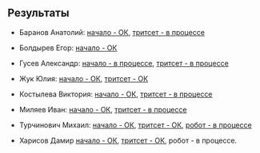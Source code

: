 ## Результаты

- Баранов Анатолий: [начало - ОК](/2016.cpp/task0/baranov/), [тритсет - в процессе](/2016.cpp/task0/baranov/#1)

- Болдырев Егор: [начало - ОК](/2016.cpp/task0/boldyrev/)

- Гусев Александр: [начало - в процессе](/2016.cpp/task0/gusev/), [тритсет - в процессе](/2016.cpp/task0/gusev/#1)

- Жук Юлия: [начало - ОК](/2016.cpp/task0/zhuk/), [тритсет - ОК](/2016.cpp/task0/zhuk/#1)

- Костылева Виктория: [начало - ОК](/2016.cpp/task0/kostyleva/), [тритсет - в процессе](/2016.cpp/task0/kostyleva/#1)

- Миляев Иван: [начало - ОК](/2016.cpp/task0/milyaev/), [тритсет - в процессе](/2016.cpp/task0/milyaev/#1)

- Турчинович Михаил: [начало - ОК](/2016.cpp/task0/turchinovich/), [тритсет - ОК](/2016.cpp/task0/turchinovich/#1), [робот - в процессе](/2016.cpp/task0/turchinovich/#2)

- Харисов Дамир [начало - ОК](/2016.cpp/task0/kharisov/), [тритсет - ОК](/2016.cpp/task0/kharisov/#1), робот - в процессе.
